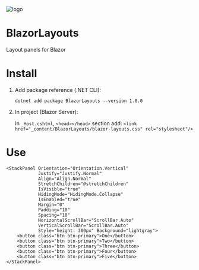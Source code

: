 ![logo](https://user-images.githubusercontent.com/57046415/215855661-120127a4-c1af-4d71-9f87-2ad9264b7f4d.png)

# BlazorLayouts
Layout panels for Blazor

# Install
1. Add package reference (.NET CLI):

   `dotnet add package BlazorLayouts --version 1.0.0`

2. In project (Blazor Server):

   In `_Host.cshtml`, `<head></head>` section add: `<link href="_content/BlazorLayouts/blazor-layouts.css" rel="stylesheet"/>`
   
# Use
```razor
<StackPanel Orientation="Orientation.Vertical" 
            Justify="Justify.Normal"
            Align="Align.Normal"
            StretchChildren="@stretchChildren"
            IsVisible="true"
            HidingMode="HidingMode.Collapse"
            IsEnabled="true"
            Margin="0"
            Padding="10"
            Spacing="10"
            HorizontalScrollBar="ScrollBar.Auto"
            VerticalScrollBar="ScrollBar.Auto"
            Style="height: 300px" Background="lightgray">
    <button class="btn btn-primary">One</button>
    <button class="btn btn-primary">Two</button>
    <button class="btn btn-primary">Three</button>
    <button class="btn btn-primary">Four</button>
    <button class="btn btn-primary">Five</button>
</StackPanel>
```
